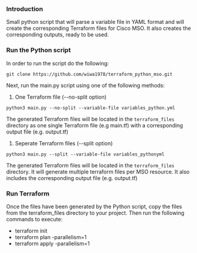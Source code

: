 ### Introduction

Small python script that will parse a variable file in YAML format and will create the corresponding Terraform files for Cisco MSO. It also creates the corresponding outputs, ready to be used.

### Run the Python script

In order to run the script do the following:

```
git clone https://github.com/wiwa1978/terraform_python_mso.git
```
Next, run the main.py script using one of the following methods:

1) One Terraform file (--no-split option)
```
python3 main.py --no-split --variable-file variables_python.yml  
```
The generated Terraform files will be located in the `terraform_files` directory as one single Terraform file (e.g main.tf) with a corresponding output file (e.g. output.tf)

1) Seperate Terraform files (--split option)
```
python3 main.py --split --variable-file variables_pythonyml  
```
The generated Terraform files will be located in the `terraform_files` directory. It will generate multiple terraform files per MSO resource. It also includes the corresponding output file (e.g. output.tf)

### Run Terraform

Once the files have been generated by the Python script, copy the files from the terraform_files directory to your project. Then run the following commands to execute:

- terraform init
- terraform plan -parallelism=1
- terraform apply -parallelism=1